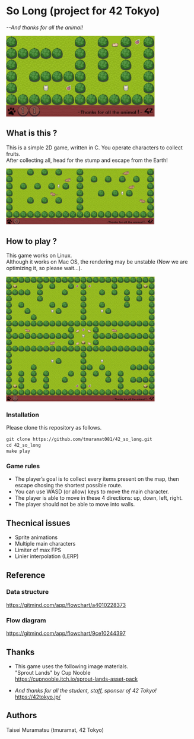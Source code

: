 # So Long (project for 42 Tokyo)
*--And thanks for all the animal!*
  
<img src="thumbnails/image0.jpg" width="400px">  

## What is this ?
This is a simple 2D game, written in C. You operate characters to collect fruits.  
After collecting all, head for the stump and escape from the Earth!
  
<img src="thumbnails/image2.jpg" width="400px">  

## How to play ?
This game works on Linux.  
Although it works on Mac OS, the rendering may be unstable (Now we are optimizing it, so please wait...).  
  
<img src="thumbnails/image1.jpg" width="400px">  

### Installation
Please clone this repository as follows.  
```
git clone https://github.com/tmuramat081/42_so_long.git  
cd 42_so_long  
make play  
```
### Game rules
- The player’s goal is to collect every items present on the map, then escape
chosing the shortest possible route.
- You can use WASD (or allow) keys to move the main character.
- The player is able to move in these 4 directions: up, down, left, right.
- The player should not be able to move into walls.

## Thecnical issues
- Sprite animations
- Multiple main characters
- Limiter of max FPS
- Linier interpolation (LERP)

## Reference
### Data structure  
https://gitmind.com/app/flowchart/a4010228373
### Flow diagram  
https://gitmind.com/app/flowchart/9ce10244397

## Thanks
- This game uses the following image materials.  
"Sprout Lands" by Cup Nooble  
https://cupnooble.itch.io/sprout-lands-asset-pack  

- *And thanks for all the student, staff, sponser of 42 Tokyo!*  
https://42tokyo.jp/

## Authors
Taisei Muramatsu (tmuramat, 42 Tokyo)

